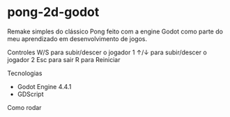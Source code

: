 # pong-2d-godot
Remake simples do clássico Pong feito com a engine Godot como parte do meu aprendizado em desenvolvimento de jogos.

Controles 
W/S para subir/descer o jogador 1
↑/↓ para subir/descer o jogador 2
Esc para sair
R para Reiniciar

Tecnologias
- Godot Engine 4.4.1
- GDScript

Como rodar
